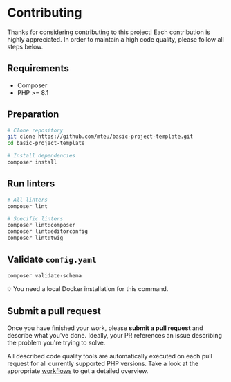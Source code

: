 # Contributing

Thanks for considering contributing to this project! Each contribution is
highly appreciated. In order to maintain a high code quality, please follow
all steps below.

## Requirements

- Composer
- PHP >= 8.1

## Preparation

```bash
# Clone repository
git clone https://github.com/mteu/basic-project-template.git
cd basic-project-template

# Install dependencies
composer install
```

## Run linters

```bash
# All linters
composer lint

# Specific linters
composer lint:composer
composer lint:editorconfig
composer lint:twig
```

## Validate `config.yaml`

```bash
composer validate-schema
```

:bulb: You need a local Docker installation for this command.

## Submit a pull request

Once you have finished your work, please **submit a pull request** and describe
what you've done. Ideally, your PR references an issue describing the problem
you're trying to solve.

All described code quality tools are automatically executed on each pull request
for all currently supported PHP versions. Take a look at the appropriate
[workflows][2] to get a detailed overview.

[1]: http://nvie.com/git-model
[2]: .github/workflows
